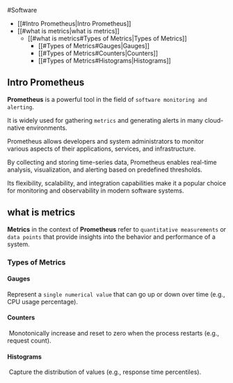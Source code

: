 #Software

- [[#Intro Prometheus|Intro Prometheus]]
- [[#what is metrics|what is metrics]]
	- [[#what is metrics#Types of Metrics|Types of Metrics]]
		- [[#Types of Metrics#Gauges|Gauges]]
		- [[#Types of Metrics#Counters|Counters]]
		- [[#Types of Metrics#Histograms|Histograms]]
## Intro Prometheus
**Prometheus** is a powerful tool in the field of `software monitoring and alerting`. 

It is widely used for gathering `metrics` and generating alerts in many cloud-native environments. 

Prometheus allows developers and system administrators to monitor various aspects of their applications, services, and infrastructure. 

By collecting and storing time-series data, Prometheus enables real-time analysis, visualization, and alerting based on predefined thresholds. 

Its flexibility, scalability, and integration capabilities make it a popular choice for monitoring and observability in modern software systems.

## what is metrics
**Metrics** in the context of **Prometheus** refer to `quantitative measurements` or `data points` that provide insights into the behavior and performance of a system.

### Types of Metrics
#### Gauges
Represent a `single numerical value` that can go up or down over time (e.g., CPU usage percentage).
#### Counters
 Monotonically increase and reset to zero when the process restarts (e.g., request count).
#### Histograms
 Capture the distribution of values (e.g., response time percentiles).